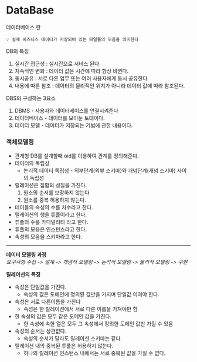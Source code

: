 # DataBase

데이터베이스 란
    
```
💡 실제 비즈니스 데이터가 저장되어 있는 파일들의 모음을 의미한다
```
    
DB의 특징
  1. 실시간 접근성 : 실시간으로 서비스 된다
  2. 지속적인 변화 : 데이터 값은 시간에 따라 항상 바뀐다.
  3. 동시공유 : 서로 다른 업무 또는 여러 사용자에게 동시 공유한다.
  4. 내용에 따른 참조 : 데이터의 물리적인 위치가 아니라 데이터 값에 따라 참조된다.  
   
DBS의 구성하는 3요소
  1. DBMS - 사용자와 데이터베이스를 연결시켜준다
  2. 데이터베이스 - 데이터를 모아둔 토대이다.
  3. 데이터 모델 - 데이터가 저장되는 기법에 관한 내용이다.
  
### 객체모델링
- 관계형 DB를 설계할때 oid를 이용하여 관계를 정의해준다.
- 데이터의 독립성
    - 논리적 데이터 독립성 - 외부단계(외부 스키마)와 개념단계(개념 스키마) 사이의 독립성
- 릴레이션은 집합의 성질을 가진다.
    1. 원소의 순서를 보장하지 않는다
    2. 원소를 중복 허용하지 않는다.
- 테이블의 속성의 수를 차수라고 한다.
- 릴레이션의 행을 튜플이라고 한다.
- 튜플의 수를 카디널리티 라고 한다.
- 튜플의 모음은 인스턴스라고 한다.
- 속성의 모음을 스키마라고 한다.   

---
  
**데이터 모델링 과정**    
_요구사항 수집 -> 설계 -> 개념적 모델링 -> 논리적 모델링 -> 물리적 모델링 -> 구현_ 

**릴레이션의 특징**  
- 속성은 단일값을 가진다.
    - 속성의 값은 도메인에 정의된 값만을 가지며 단일값 이여야 한다.
- 속성은 서로 다른이름을 가진다
    - 속성은 한 릴레이션에서 서로 다른 이름을 가져야만 함
- 한 속성의 값은 모두 같은 도메인 값을 가진다.
    - 한 속성에 속한 열은 모두 그 속성에서 정의한 도메인 값만 가질 수 있음
- 속성의 순서는 상관없다.
    - 속성의 순서가 달라도 릴레이션 스키마는 같다.
- 릴레이션 내의 중복된 튜플은 허용하지 않는다.
    - 하나의 릴레이션 인스턴스 내에서는 서로 중복된 값을 가질 수 없다.
